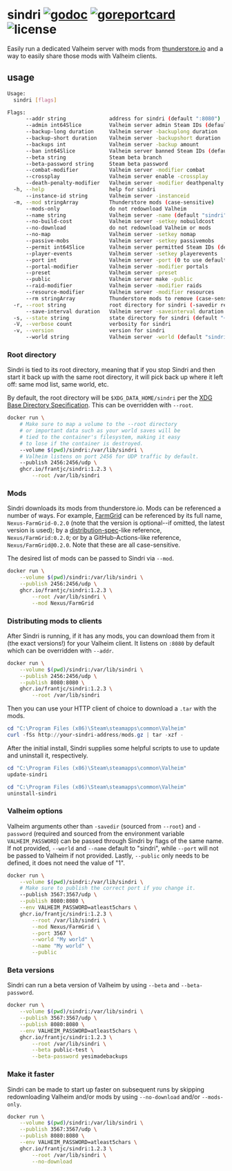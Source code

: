 # sindri [![godoc](https://pkg.go.dev/badge/github.com/frantjc/sindri.svg)](https://pkg.go.dev/github.com/frantjc/sindri) [![goreportcard](https://goreportcard.com/badge/github.com/frantjc/sindri)](https://goreportcard.com/report/github.com/frantjc/sindri) ![license](https://shields.io/github/license/frantjc/sindri)

Easily run a dedicated Valheim server with mods from [thunderstore.io](https://valheim.thunderstore.io/) and a way to easily share those mods with Valheim clients.

## usage

```sh
Usage:
  sindri [flags]

Flags:
      --addr string              address for sindri (default ":8080")
      --admin int64Slice         Valheim server admin Steam IDs (default [])
      --backup-long duration     Valheim server -backuplong duration
      --backup-short duration    Valheim server -backupshort duration
      --backups int              Valheim server -backup amount
      --ban int64Slice           Valheim server banned Steam IDs (default [])
      --beta string              Steam beta branch
      --beta-password string     Steam beta password
      --combat-modifier          Valheim server -modifier combat
      --crossplay                Valheim server enable -crossplay
      --death-penalty-modifier   Valheim server -modifier deathpenalty
  -h, --help                     help for sindri
      --instance-id string       Valheim server -instanceid
  -m, --mod stringArray          Thunderstore mods (case-sensitive)
      --mods-only                do not redownload Valheim
      --name string              Valheim server -name (default "sindri")
      --no-build-cost            Valheim server -setkey nobuildcost
      --no-download              do not redownload Valheim or mods
      --no-map                   Valheim server -setkey nomap
      --passive-mobs             Valheim server -setkey passivemobs
      --permit int64Slice        Valheim server permitted Steam IDs (default [])
      --player-events            Valheim server -setkey playerevents
      --port int                 Valheim server -port (0 to use default)
      --portal-modifier          Valheim server -modifier portals
      --preset                   Valheim server -preset
      --public                   Valheim server make -public
      --raid-modifier            Valheim server -modifier raids
      --resource-modifier        Valheim server -modifier resources
      --rm stringArray           Thunderstore mods to remove (case-sensitive)
  -r, --root string              root directory for sindri (-savedir resides here) (default "~/.local/share/sindri")
      --save-interval duration   Valheim server -saveinterval duration
  -s, --state string             state directory for sindri (default "~/.local/share/sindri")
  -V, --verbose count            verbosity for sindri
  -v, --version                  version for sindri
      --world string             Valheim server -world (default "sindri")

```

### Root directory

Sindri is tied to its root directory, meaning that if you stop Sindri and then start it back up with the same root directory, it will pick back up where it left off: same mod list, same world, etc.

By default, the root directory will be `$XDG_DATA_HOME/sindri` per the [XDG Base Directory Specification](https://specifications.freedesktop.org/basedir-spec/basedir-spec-latest.html). This can be overridden with `--root`.

```sh
docker run \
    # Make sure to map a volume to the --root directory
    # or important data such as your world saves will be
    # tied to the container's filesystem, making it easy
    # to lose if the container is destroyed.
    --volume $(pwd)/sindri:/var/lib/sindri \
    # Valheim listens on port 2456 for UDP traffic by default.
    --publish 2456:2456/udp \
    ghcr.io/frantjc/sindri:1.2.3 \
        --root /var/lib/sindri
```

### Mods

Sindri downloads its mods from thunderstore.io. Mods can be referenced a number of ways. For example, [FarmGrid](https://valheim.thunderstore.io/package/Nexus/FarmGrid/) can be referenced by its full name, `Nexus-FarmGrid-0.2.0` (note that the version is optional--if omitted, the latest version is used); by a [distribution-spec](https://github.com/opencontainers/distribution-spec)-like reference, `Nexus/FarmGrid:0.2.0`; or by a GitHub-Actions-like reference, `Nexus/FarmGrid@0.2.0`. Note that these are all case-sensitive.

The desired list of mods can be passed to Sindri via `--mod`.

```sh
docker run \
    --volume $(pwd)/sindri:/var/lib/sindri \
    --publish 2456:2456/udp \
    ghcr.io/frantjc/sindri:1.2.3 \
        --root /var/lib/sindri \
        --mod Nexus/FarmGrid
```

### Distributing mods to clients

After Sindri is running, if it has any mods, you can download them from it (the exact versions!) for your Valheim client. It listens on `:8080` by default which can be overridden with `--addr`.

```sh
docker run \
    --volume $(pwd)/sindri:/var/lib/sindri \
    --publish 2456:2456/udp \
    --publish 8080:8080 \
    ghcr.io/frantjc/sindri:1.2.3 \
        --root /var/lib/sindri
```

Then you can use your HTTP client of choice to download a `.tar` with the mods.

```powershell
cd "C:\Program Files (x86)\Steam\steamapps\common\Valheim"
curl -fSs http://your-sindri-address/mods.gz | tar -xzf -
```

After the initial install, Sindri supplies some helpful scripts to use to update and uninstall it, respectively.

```powershell
cd "C:\Program Files (x86)\Steam\steamapps\common\Valheim"
update-sindri
```

```powershell
cd "C:\Program Files (x86)\Steam\steamapps\common\Valheim"
uninstall-sindri
```

### Valheim options

Valheim arguments other than `-savedir` (sourced from `--root`) and `-password` (required and sourced from the environment variable `VALHEIM_PASSWORD`) can be passed through Sindri by flags of the same name. If not provided, `--world` and `--name` default to "sindri", while `--port` will not be passed to Valheim if not provided. Lastly, `--public` only needs to be defined, it does not need the value of "1".

```sh
docker run \
    --volume $(pwd)/sindri:/var/lib/sindri \
    # Make sure to publish the correct port if you change it.
    --publish 3567:3567/udp \
    --publish 8080:8080 \
    --env VALHEIM_PASSWORD=atleast5chars \
    ghcr.io/frantjc/sindri:1.2.3 \
        --root /var/lib/sindri \
        --mod Nexus/FarmGrid \
        --port 3567 \
        --world "My world" \
        --name "My world" \
        --public
```

### Beta versions

Sindri can run a beta version of Valheim by using `--beta` and `--beta-password`.

```sh
docker run \
    --volume $(pwd)/sindri:/var/lib/sindri \
    --publish 3567:3567/udp \
    --publish 8080:8080 \
    --env VALHEIM_PASSWORD=atleast5chars \
    ghcr.io/frantjc/sindri:1.2.3 \
        --root /var/lib/sindri \
        --beta public-test \
        --beta-password yesimadebackups
```

### Make it faster

Sindri can be made to start up faster on subsequent runs by skipping redownloading Valheim and/or mods by using `--no-download` and/or `--mods-only`.

```sh
docker run \
    --volume $(pwd)/sindri:/var/lib/sindri \
    --publish 3567:3567/udp \
    --publish 8080:8080 \
    --env VALHEIM_PASSWORD=atleast5chars \
    ghcr.io/frantjc/sindri:1.2.3 \
        --root /var/lib/sindri \
        --no-download
```
